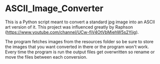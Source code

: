 # ASCII_Image_Converter
This is a Python script meant to convert a standard jpg image into an ASCII art version of it. This project was influenced greatly by Raphson (https://www.youtube.com/channel/UCw-fjV4OtVbMiehW5s2Yiig).

The program fetches images from the resources folder so be sure to store the images that you want converted in there or the program won't work.
Every time the program is run the output files get overwritten so rename or move the files between each conversion.
